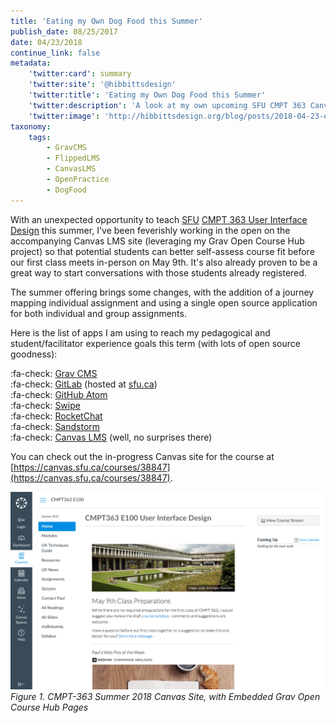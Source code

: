 ```yaml
---
title: 'Eating my Own Dog Food this Summer'
publish_date: 08/25/2017
date: 04/23/2018
continue_link: false
metadata:
    'twitter:card': summary
    'twitter:site': '@hibbittsdesign'
    'twitter:title': 'Eating my Own Dog Food this Summer'
    'twitter:description': 'A look at my own upcoming SFU CMPT 363 Canvas LMS  site, built using the Grav Open Course Hub. Also includes a list of all apps used.'
    'twitter:image': 'http://hibbittsdesign.org/blog/posts/2018-04-23-eating-my-own-dog-food-this-summer/cmpt-363-182.png'
taxonomy:
    tags:
        - GravCMS
        - FlippedLMS
        - CanvasLMS
        - OpenPractice
        - DogFood
---
```


With an unexpected opportunity to teach [SFU](http://www.sfu.ca/) [CMPT 363 User Interface Design](https://www.sfu.ca/students/calendar/2018/summer/courses/cmpt/363.html) this summer, I've been feverishly working in the open on the accompanying Canvas LMS site (leveraging my Grav Open Course Hub project) so that potential students can better self-assess course fit before our first class meets in-person on May 9th. It's also already proven to be a great way to start conversations with those students already registered.

The summer offering brings some changes, with the addition of a journey mapping individual assignment and using a single open source application for both individual and group assignments.

Here is the list of apps I am using to reach my pedagogical and student/facilitator experience goals this term (with lots of open source goodness):  

:fa-check: [Grav CMS](https://getgrav.org/)  
:fa-check: [GitLab](https://about.gitlab.com/) (hosted at [sfu.ca](http://www.sfu.ca/))  
:fa-check: [GitHub Atom](https://atom.io/)  
:fa-check: [Swipe](https://desktop.github.com/)  
:fa-check: [RocketChat](https://rocket.chat/)  
:fa-check: [Sandstorm](https://sandstorm.io/)  
:fa-check: [Canvas LMS](https://www.canvaslms.com/) (well, no surprises there)  

You can check out the in-progress Canvas site for the course at [https://canvas.sfu.ca/courses/38847](https://canvas.sfu.ca/courses/38847).

![CMPT-363 Summer 2018 Canvas Site, with Embedded Grav Open Course Hub Pages](cmpt-363-182.png)
_Figure 1. CMPT-363 Summer 2018 Canvas Site, with Embedded Grav Open Course Hub Pages_
